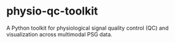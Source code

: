 # physio-qc-toolkit
A Python toolkit for physiological signal quality control (QC) and visualization across multimodal PSG data.
